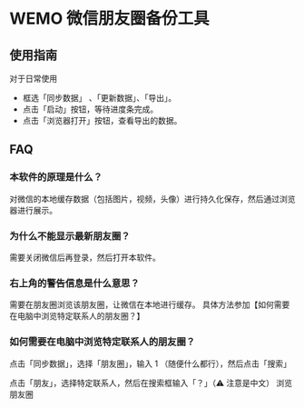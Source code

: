 # WEMO 微信朋友圈备份工具

## 使用指南

对于日常使用

- 框选「同步数据」 、「更新数据」、「导出」。
- 点击「启动」按钮，等待进度条完成。
- 点击「浏览器打开」按钮，查看导出的数据。

## FAQ

### 本软件的原理是什么？

对微信的本地缓存数据（包括图片，视频，头像）进行持久化保存，然后通过浏览器进行展示。

### 为什么不能显示最新朋友圈？

需要关闭微信后再登录，然后打开本软件。

### 右上角的警告信息是什么意思？

需要在朋友圈浏览该朋友圈，让微信在本地进行缓存。
具体方法参加【如何需要在电脑中浏览特定联系人的朋友圈？】

### 如何需要在电脑中浏览特定联系人的朋友圈？

点击「同步数据」，选择「朋友圈」，输入 1 （随便什么都行），然后点击「搜索」

点击「朋友」，选择特定联系人，然后在搜索框输入「？」（⚠️ 注意是中文）
浏览朋友圈
